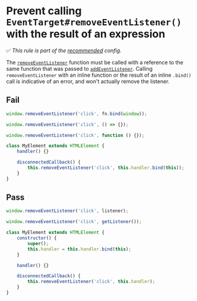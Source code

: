 # Prevent calling `EventTarget#removeEventListener()` with the result of an expression

✅ *This rule is part of the [recommended](https://github.com/sindresorhus/eslint-plugin-unicorn#recommended-config) config.*

The [`removeEventListener`](https://developer.mozilla.org/en-US/docs/Web/API/EventTarget/removeEventListener) function must be called with a reference to the same function that was passed to [`addEventListener`](https://developer.mozilla.org/en-US/docs/Web/API/EventTarget/addEventListener). Calling `removeEventListener` with an inline function or the result of an inline `.bind()` call is indicative of an error, and won't actually remove the listener.

## Fail

```js
window.removeEventListener('click', fn.bind(window));
```

```js
window.removeEventListener('click', () => {});
```

```js
window.removeEventListener('click', function () {});
```

```js
class MyElement extends HTMLElement {
	handler() {}

	disconnectedCallback() {
		this.removeEventListener('click', this.handler.bind(this));
	}
}
```

## Pass

```js
window.removeEventListener('click', listener);
```

```js
window.removeEventListener('click', getListener());
```

```js
class MyElement extends HTMLElement {
	constructor() {
		super();
		this.handler = this.handler.bind(this);
	}

	handler() {}

	disconnectedCallback() {
		this.removeEventListener('click', this.handler);
	}
}
```
